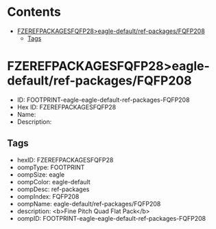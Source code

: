 



Contents
========

* [FZEREFPACKAGESFQFP28>eagle-default/ref-packages/FQFP208](#fzerefpackagesfqfp28eagle-defaultref-packagesfqfp208)
	* [Tags](#tags)

# FZEREFPACKAGESFQFP28>eagle-default/ref-packages/FQFP208

- ID: FOOTPRINT-eagle-eagle-default-ref-packages-FQFP208
- Hex ID: FZEREFPACKAGESFQFP28
- Name: 
- Description: 

## Tags

- hexID: FZEREFPACKAGESFQFP28
- oompType: FOOTPRINT
- oompSize: eagle
- oompColor: eagle-default
- oompDesc: ref-packages
- oompIndex: FQFP208
- oompName: eagle-default/ref-packages/FQFP208
- description: &lt;b&gt;Fine Pitch Quad Flat Pack&lt;/b&gt;
- oompID: FOOTPRINT-eagle-eagle-default-ref-packages-FQFP208
